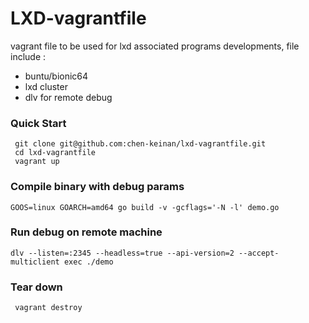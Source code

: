 # LXD-vagrantfile

vagrant file to be used for lxd associated  programs developments, file include :
- buntu/bionic64
- lxd cluster 
- dlv for remote debug

### Quick Start

```
 git clone git@github.com:chen-keinan/lxd-vagrantfile.git
 cd lxd-vagrantfile
 vagrant up

```

### Compile binary with debug params
```
GOOS=linux GOARCH=amd64 go build -v -gcflags='-N -l' demo.go
```
### Run debug on remote machine
```
dlv --listen=:2345 --headless=true --api-version=2 --accept-multiclient exec ./demo
```

### Tear down
```
 vagrant destroy
